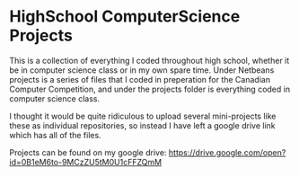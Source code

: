 # HighSchool ComputerScience Projects

This is a collection of everything I coded throughout high school, whether it be in computer science class or in my own spare time. Under Netbeans projects is a series of files that I coded in preperation for the Canadian Computer Competition, and under the projects folder is everything coded in computer science class.

I thought it would be quite ridiculous to upload several mini-projects like these as individual repositories, so instead I have left a google drive link which has all of the files.

Projects can be found on my google drive: https://drive.google.com/open?id=0B1eM6to-9MCzZU5tM0U1cFFZQmM
